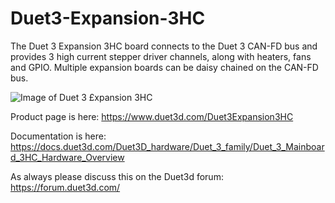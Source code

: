 # Duet3-Expansion-3HC
The Duet 3 Expansion 3HC board connects to the Duet 3 CAN-FD bus and provides 3 high current stepper driver channels, along with heaters, fans and GPIO. Multiple expansion boards can be daisy chained on the CAN-FD bus.

![Image of Duet 3 £xpansion 3HC](https://duet3d.com/wordpress/wp-content/uploads/2021/01/Duet-3-Expansion-Board-3HC_01-1024x690.png)

Product page is here: https://www.duet3d.com/Duet3Expansion3HC

Documentation is here: https://docs.duet3d.com/Duet3D_hardware/Duet_3_family/Duet_3_Mainboard_3HC_Hardware_Overview

As always please discuss this on the Duet3d forum: https://forum.duet3d.com/
